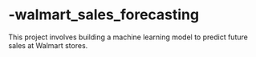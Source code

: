# -walmart_sales_forecasting
This project involves building a machine learning model to predict future sales at Walmart stores.
